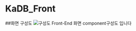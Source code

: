 # KaDB_Front
##화면 구성도
![구성도](https://github.com/KaDB-TeamProject/KaDB_Front/assets/93314745/1dd86225-c927-47d3-9a85-af101f10ce05)
Front-End 화면 component구성도 입니다

